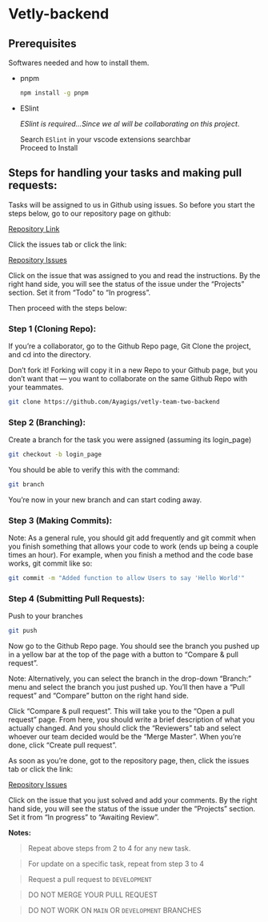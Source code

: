 # Vetly-backend

## Prerequisites

Softwares needed and how to install them.
* pnpm

  ```sh
  npm install -g pnpm
  ```

* ESlint

    _ESlint is required...Since we al will be collaborating on this project_. <br>

    Search `ESlint` in your vscode extensions searchbar <br>
    Proceed to Install

## Steps for handling your tasks and making pull requests:

Tasks will be assigned to us in Github using issues. So before you start the steps below, go to our repository page on github:

[Repository Link](https://github.com/Ayagigs/vetly-team-two-backend)

Click the issues tab or click the link:

[Repository Issues](https://github.com/Ayagigs/vetly-team-two-backend/issues)

Click on the issue that was assigned to you and read the instructions. By the right hand side, you will see the status of the issue under the “Projects” section. Set it from “Todo” to “In progress”.

Then proceed with the steps below: 

### Step 1 (Cloning Repo):

If you’re a collaborator, go to the Github Repo page, Git Clone the project, and cd into the directory.

Don’t fork it! Forking will copy it in a new Repo to your Github page, but you don’t want that — you want to collaborate on the same Github Repo with your teammates.

```sh
git clone https://github.com/Ayagigs/vetly-team-two-backend
```


### Step 2 (Branching):

Create a branch for the task you were assigned (assuming its login_page)

```sh
git checkout -b login_page
```
You should be able to verify this with the command:

```sh
git branch
```

You’re now in your new branch and can start coding away.

### Step 3 (Making Commits):

Note: As a general rule, you should git add frequently and git commit when you finish something that allows your code to work (ends up being a couple times an hour). For example, when you finish a method and the code base works, git commit like so:

```sh
git commit -m "Added function to allow Users to say 'Hello World'"
```

### Step 4 (Submitting Pull Requests):

Push to your branches

```sh
git push 
```

Now go to the Github Repo page. You should see the branch you pushed up in a yellow bar at the top of the page with a button to “Compare & pull request”.

Note: Alternatively, you can select the branch in the drop-down “Branch:” menu and select the branch you just pushed up. You’ll then have a “Pull request” and “Compare” button on the right hand side.

Click “Compare & pull request”. This will take you to the “Open a pull request” page. From here, you should write a brief description of what you actually changed. And you should click the “Reviewers” tab and select whoever our team decided would be the “Merge Master”. When you’re done, click “Create pull request”.

As soon as you’re done, got to the repository page, then, click the issues tab or click the link:

[Repository Issues](https://github.com/Ayagigs/vetly-team-two-backend/issues)

Click on the issue that you just solved and add your comments. By the right hand side, you will see the status of the issue under the “Projects” section. Set it from “In progress” to “Awaiting Review”.

**Notes:**
>Repeat above steps from 2 to 4 for any new task. 

> For update on a specific task, repeat from step 3 to 4

> Request a pull request to `DEVELOPMENT`

> DO NOT MERGE YOUR PULL REQUEST

> DO NOT WORK ON `MAIN` OR `DEVELOPMENT` BRANCHES